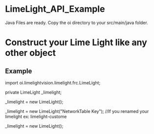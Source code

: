 # LimeLight_API_Example

Java Files are ready. Copy the oi directory to your src/main/java folder.

# Construct your Lime Light like any other object

## Example
import oi.limelightvision.limelight.frc.LimeLight;

private LimeLight _limelight;

_limelight = new LimeLight();

_limelight = new LimeLight("NetworkTable Key");  //If you renamed your limelight ex: limelight-custome

_limelight = new LimeLight();

